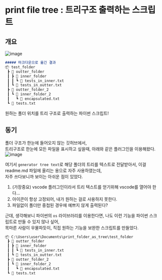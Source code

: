 # print file tree : 트리구조 출력하는 스크립트

## 개요
![image](https://user-images.githubusercontent.com/48408417/100516843-0c08f300-31ca-11eb-8bab-ac68187e539a.png)
```markdown
##### 마크다운으로 옮긴 결과
📦 test_folder
 ┣ 📁 outter_folder
 ┃ ┣ 📁 inner_folder
 ┃ ┃ ┗ 📜 tests_in_inner.txt
 ┃ ┗ 📜 tests_in_outter.txt
 ┣ 📁 outter_folder_2
 ┃ ┗ 📁 inner_folder_2
 ┃   ┗ 📜 encapsulated.txt
 ┗ 📜 tests.txt
```
원하는 폴더 위치를 트리 구조로 출력하는 파이썬 스크립트!

## 동기

폴더 구조가 한눈에 들어오지 않는 깃허브에서,  
트리구조로 한눈에 모든 파일을 표시하고 싶을때, 아래와 같은 플러그인을 이용해왔다.   
![image](https://user-images.githubusercontent.com/48408417/100516136-107edd00-31c5-11eb-831c-ada190cf6daa.png)

여기서 ```generator tree text```로 해당 폴더의 트리를 텍스트로 전달받아서, 이걸 readme.md 파일에 올리는 용으로 자주 사용하였는데,  
자주 쓰다보니까 보이는 아쉬운 점이 있었다. 

1. (가장중요) vscode 플러그인이라서 트리 텍스트를 얻기위해 vscode를 열어야 한다... 
2. 아이콘이 항상 고정되어, 내가 원하는 걸로 사용하지 못한다.
3. 파일없이 폴더만 중첩된 경우에 예쁘지 않게 출력된다?

근데, 생각해보니 파이썬의 ```os``` 라이브러리를 이용한다면, 나도 이런 기능을 파이썬 스크립트로 만들 수 있지 않나 싶어,  
목마른 사람이 우물파듯이, 직접 원하는 기능을 보완한 스크립트를 만들었다.

```markdown
📦 C:\Users\user\Documents\print_folder_as_tree\test_folder
 ┣ 📁 outter_folder
 ┃ ┣ 📁 inner_folder
 ┃ ┃ ┗ 📜 tests_in_inner.txt
 ┃ ┗ 📜 tests_in_outter.txt
 ┣ 📁 outter_folder_2
 ┃ ┗ 📁 inner_folder_2
 ┃   ┗ 📜 encapsulated.txt
 ┗ 📜 tests.txt
```
